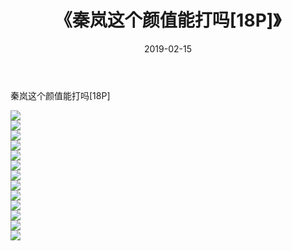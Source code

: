 ﻿---
layout: post
title:  《秦岚这个颜值能打吗[18P]》
date:   2019-02-15
img: http://pic.660000.xyz/1:/唯美/2019/秦岚这个颜值能打吗[18P]/000.jpg
categories: [美女, 清纯, 唯美]
---

秦岚这个颜值能打吗[18P]

  ![](http://pic.660000.xyz/1:/唯美/2019/秦岚这个颜值能打吗[18P]/001.jpg) <br> ![](http://pic.660000.xyz/1:/唯美/2019/秦岚这个颜值能打吗[18P]/002.jpg) <br> ![](http://pic.660000.xyz/1:/唯美/2019/秦岚这个颜值能打吗[18P]/003.jpg) <br> ![](http://pic.660000.xyz/1:/唯美/2019/秦岚这个颜值能打吗[18P]/004.jpg) <br> ![](http://pic.660000.xyz/1:/唯美/2019/秦岚这个颜值能打吗[18P]/005.jpg) <br> ![](http://pic.660000.xyz/1:/唯美/2019/秦岚这个颜值能打吗[18P]/006.jpg) <br> ![](http://pic.660000.xyz/1:/唯美/2019/秦岚这个颜值能打吗[18P]/007.jpg) <br> ![](http://pic.660000.xyz/1:/唯美/2019/秦岚这个颜值能打吗[18P]/008.jpg) <br> ![](http://pic.660000.xyz/1:/唯美/2019/秦岚这个颜值能打吗[18P]/009.jpg) <br> ![](http://pic.660000.xyz/1:/唯美/2019/秦岚这个颜值能打吗[18P]/010.jpg) <br> ![](http://pic.660000.xyz/1:/唯美/2019/秦岚这个颜值能打吗[18P]/011.jpg) <br> ![](http://pic.660000.xyz/1:/唯美/2019/秦岚这个颜值能打吗[18P]/012.jpg) <br> ![](http://pic.660000.xyz/1:/唯美/2019/秦岚这个颜值能打吗[18P]/013.jpg) <br>